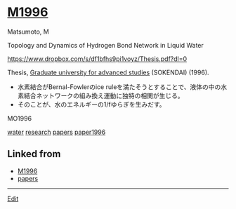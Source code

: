 # [M1996](M1996)

Matsumoto, M

Topology and Dynamics of Hydrogen Bond Network in Liquid Water

https://www.dropbox.com/s/df1bfhs9pi1voyz/Thesis.pdf?dl=0

Thesis, [Graduate university for advanced studies](https://www.soken.ac.jp/en/) (SOKENDAI) (1996).


* 水素結合がBernal-Fowlerのice ruleを満たそうとすることで、液体の中の水素結合ネットワークの組み換え運動に独特の相関が生じる。
* そのことが、水のエネルギーの1/fゆらぎを生みだす。

MO1996



[water](water) [research](research) [papers](papers) [paper1996](paper1996) 


## Linked from

* [M1996](M1996.md)
* [papers](papers.md)


----
[Edit](https://github.com/vitroid/vitroid.github.io/edit/master/MD/M1996.md)
